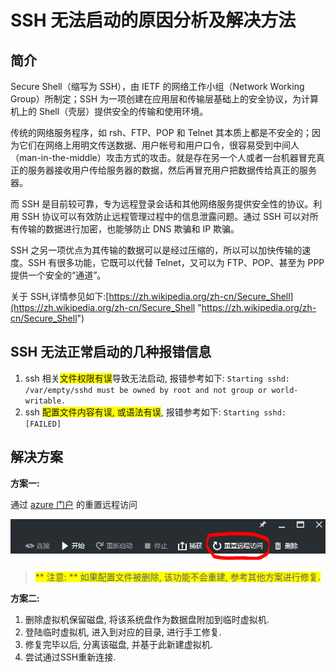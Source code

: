 <properties 
	pageTitle="SSH 无法启动的原因分析及解决方法" 
	description="本文介绍 SSH 无法启动的原因分析及解决方法" 
	services="virtual machine" 
	documentationCenter="" 
	authors=""
	manager="" 
	editor=""/>
<tags ms.service="virtual-machine-aog" ms.date="" wacn.date="10/28/2016"/>

# SSH 无法启动的原因分析及解决方法 #

## 简介

Secure Shell（缩写为 SSH），由 IETF 的网络工作小组（Network Working Group）所制定；SSH 为一项创建在应用层和传输层基础上的安全协议，为计算机上的 Shell（壳层）提供安全的传输和使用环境。
  
传统的网络服务程序，如 rsh、FTP、POP 和 Telnet 其本质上都是不安全的；因为它们在网络上用明文传送数据、用户帐号和用户口令，很容易受到中间人（man-in-the-middle）攻击方式的攻击。就是存在另一个人或者一台机器冒充真正的服务器接收用户传给服务器的数据，然后再冒充用户把数据传给真正的服务器。
 
而 SSH 是目前较可靠，专为远程登录会话和其他网络服务提供安全性的协议。利用 SSH 协议可以有效防止远程管理过程中的信息泄露问题。通过 SSH 可以对所有传输的数据进行加密，也能够防止 DNS 欺骗和 IP 欺骗。

SSH 之另一项优点为其传输的数据可以是经过压缩的，所以可以加快传输的速度。SSH 有很多功能，它既可以代替 Telnet，又可以为 FTP、POP、甚至为 PPP 提供一个安全的“通道”。

关于 SSH,详情参见如下:[https://zh.wikipedia.org/zh-cn/Secure_Shell](https://zh.wikipedia.org/zh-cn/Secure_Shell "https://zh.wikipedia.org/zh-cn/Secure_Shell")

## SSH 无法正常启动的几种报错信息 ##

1. ssh 相关<span style="background:#FFFF00">文件权限有误</span>导致无法启动, 报错参考如下:
    `Starting sshd: /var/empty/sshd must be owned by root and not group or world-writable.`
2. ssh <span style="background:#FFFF00">配置文件内容有误, 或语法有误</span>, 报错参考如下:
	`Starting sshd: [FAILED]`


## 解决方案 ##

**方案一:**

通过 [azure 门户](https://portal.azure.cn/) 的重置远程访问

![reset-remote](./media/aog-virtual-machines-troubleshoot-ssh-remote-fail/reset-remote.png "reset-remote")

> <span style="background:#FFFF00">** 注意: ** 如果配置文件被删除, 该功能不会重建, 参考其他方案进行修复. </span> 

**方案二:**

1. 删除虚拟机保留磁盘, 将该系统盘作为数据盘附加到临时虚拟机.
2. 登陆临时虚拟机, 进入到对应的目录, 进行手工修复.
3. 修复完毕以后, 分离该磁盘, 并基于此新建虚拟机.
4. 尝试通过SSH重新连接.


